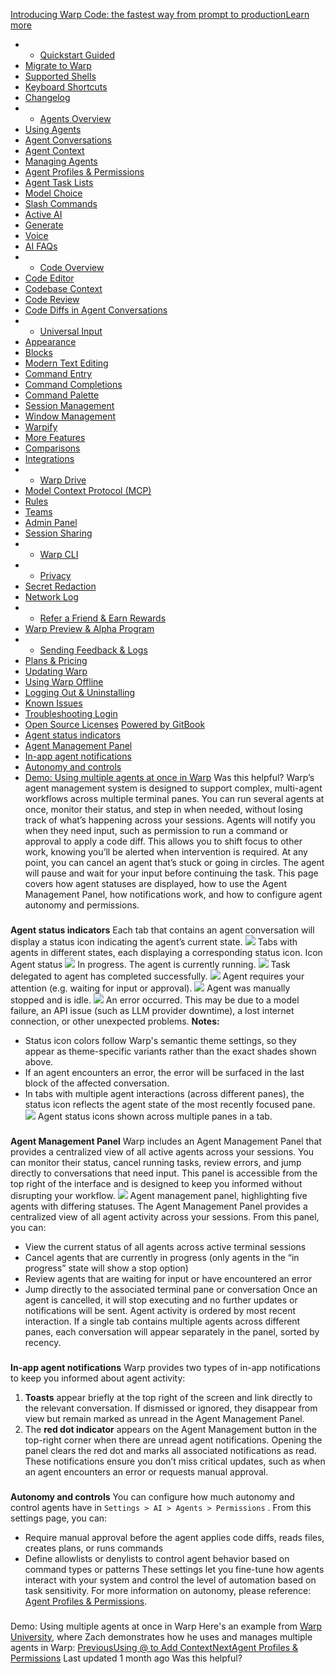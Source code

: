 [Introducing Warp Code: the fastest way from prompt to productionLearn more ](https://www.warp.dev/blog/introducing-warp-code-prompt-to-prod)
 * * [Quickstart Guided](/)
 * [Migrate to Warp](/getting-started/migrate-to-warp)
 * [Supported Shells](/getting-started/supported-shells)
 * [Keyboard Shortcuts](/getting-started/keyboard-shortcuts)
 * [Changelog](/getting-started/changelog)
 * * [Agents Overview](/agents/agents-overview)
 * [Using Agents](/agents/using-agents)
 * [Agent Conversations](/agents/using-agents/agent-conversations)
 * [Agent Context](/agents/using-agents/agent-context)
 * [Managing Agents](/agents/using-agents/managing-agents)
 * [Agent Profiles & Permissions](/agents/using-agents/agent-profiles-permissions)
 * [Agent Task Lists](/agents/using-agents/agent-tasklists)
 * [Model Choice](/agents/using-agents/model-choice)
 * [Slash Commands](/agents/slash-commands)
 * [Active AI](/agents/active-ai)
 * [Generate](/agents/generate)
 * [Voice](/agents/voice)
 * [AI FAQs](/agents/ai-faqs)
 * * [Code Overview](/code/code-overview)
 * [Code Editor](/code/code-editor)
 * [Codebase Context](/code/codebase-context)
 * [Code Review](/code/code-review)
 * [Code Diffs in Agent Conversations](/code/reviewing-code)
 * * [Universal Input](/terminal/universal-input)
 * [Appearance](/terminal/appearance)
 * [Blocks](/terminal/blocks)
 * [Modern Text Editing](/terminal/editor)
 * [Command Entry](/terminal/entry)
 * [Command Completions](/terminal/command-completions)
 * [Command Palette](/terminal/command-palette)
 * [Session Management](/terminal/sessions)
 * [Window Management](/terminal/windows)
 * [Warpify](/terminal/warpify)
 * [More Features](/terminal/more-features)
 * [Comparisons](/terminal/comparisons)
 * [Integrations](/terminal/integrations-and-plugins)
 * * [Warp Drive](/knowledge-and-collaboration/warp-drive)
 * [Model Context Protocol (MCP)](/knowledge-and-collaboration/mcp)
 * [Rules](/knowledge-and-collaboration/rules)
 * [Teams](/knowledge-and-collaboration/teams)
 * [Admin Panel](/knowledge-and-collaboration/admin-panel)
 * [Session Sharing](/knowledge-and-collaboration/session-sharing)
 * * [Warp CLI](/developers/cli)
 * * [Privacy](/privacy/privacy)
 * [Secret Redaction](/privacy/secret-redaction)
 * [Network Log](/privacy/network-log)
 * * [Refer a Friend & Earn Rewards](/community/refer-a-friend)
 * [Warp Preview & Alpha Program](/community/warp-preview-and-alpha-program)
 * * [Sending Feedback & Logs](/support-and-billing/sending-us-feedback)
 * [Plans & Pricing](/support-and-billing/plans-and-pricing)
 * [Updating Warp](/support-and-billing/updating-warp)
 * [Using Warp Offline](/support-and-billing/using-warp-offline)
 * [Logging Out & Uninstalling](/support-and-billing/uninstalling-warp)
 * [Known Issues](/support-and-billing/known-issues)
 * [Troubleshooting Login](/support-and-billing/troubleshooting-login-issues)
 * [Open Source Licenses](/support-and-billing/licenses)
[Powered by GitBook](https://www.gitbook.com/?utm_source=content&utm_medium=trademark&utm_campaign=-MbqIgTw17KQvq_DQuRr)
 * [Agent status indicators](#agent-status-indicators)
 * [Agent Management Panel](#agent-management-panel)
 * [In-app agent notifications](#in-app-agent-notifications)
 * [Autonomy and controls](#autonomy-and-controls)
 * [Demo: Using multiple agents at once in Warp](#demo-using-multiple-agents-at-once-in-warp)
Was this helpful?
Warp’s agent management system is designed to support complex, multi-agent workflows across multiple terminal panes. You can run several agents at once, monitor their status, and step in when needed, without losing track of what’s happening across your sessions.
Agents will notify you when they need input, such as permission to run a command or approval to apply a code diff. This allows you to shift focus to other work, knowing you’ll be alerted when intervention is required. At any point, you can cancel an agent that’s stuck or going in circles. The agent will pause and wait for your input before continuing the task.
This page covers how agent statuses are displayed, how to use the Agent Management Panel, how notifications work, and how to configure agent autonomy and permissions.
### 
[](#agent-status-indicators)
**Agent status indicators**
Each tab that contains an agent conversation will display a status icon indicating the agent’s current state.
![](https://docs.warp.dev/~gitbook/image?url=https%3A%2F%2F2297236823-files.gitbook.io%2F%7E%2Ffiles%2Fv0%2Fb%2Fgitbook-x-prod.appspot.com%2Fo%2Fspaces%252F-MbqIgTw17KQvq_DQuRr%252Fuploads%252FkagAmrrGVHsWeNpO5f62%252FScreenshot%25202025-06-17%2520at%25201.52.11%25E2%2580%25AFPM.png%3Falt%3Dmedia%26token%3De3453b2c-755f-4ff3-91bd-e0673854e10e&width=768&dpr=4&quality=100&sign=51aef2e3&sv=2)
Tabs with agents in different states, each displaying a corresponding status icon.
Icon
Agent status
![](https://docs.warp.dev/~gitbook/image?url=https%3A%2F%2F2297236823-files.gitbook.io%2F%7E%2Ffiles%2Fv0%2Fb%2Fgitbook-x-prod.appspot.com%2Fo%2Fspaces%252F-MbqIgTw17KQvq_DQuRr%252Fuploads%252Fs4N1O4LSfsmvDPxiz9QD%252Fimage.png%3Falt%3Dmedia%26token%3D85ca64c9-a424-4916-8fc8-31bd0188a017&width=768&dpr=4&quality=100&sign=498cb224&sv=2)
In progress. The agent is currently running.
![](https://docs.warp.dev/~gitbook/image?url=https%3A%2F%2F2297236823-files.gitbook.io%2F%7E%2Ffiles%2Fv0%2Fb%2Fgitbook-x-prod.appspot.com%2Fo%2Fspaces%252F-MbqIgTw17KQvq_DQuRr%252Fuploads%252FH8P6sUjpkpsACWPcn7pz%252Fimage.png%3Falt%3Dmedia%26token%3D92e9b551-a274-4298-a40f-a16a03407f9e&width=768&dpr=4&quality=100&sign=ad382a7c&sv=2)
Task delegated to agent has completed successfully.
![](https://docs.warp.dev/~gitbook/image?url=https%3A%2F%2F2297236823-files.gitbook.io%2F%7E%2Ffiles%2Fv0%2Fb%2Fgitbook-x-prod.appspot.com%2Fo%2Fspaces%252F-MbqIgTw17KQvq_DQuRr%252Fuploads%252F3QyNuBA94Y6feeQDunWR%252Fimage.png%3Falt%3Dmedia%26token%3Df2c45769-0b53-41ec-a238-ffa327cec685&width=768&dpr=4&quality=100&sign=9a2ccdf8&sv=2)
Agent requires your attention (e.g. waiting for input or approval).
![](https://docs.warp.dev/~gitbook/image?url=https%3A%2F%2F2297236823-files.gitbook.io%2F%7E%2Ffiles%2Fv0%2Fb%2Fgitbook-x-prod.appspot.com%2Fo%2Fspaces%252F-MbqIgTw17KQvq_DQuRr%252Fuploads%252FmUCX86ygT273h9505rgt%252Fimage.png%3Falt%3Dmedia%26token%3D89f02321-8489-4742-86cc-bce3bec90c87&width=768&dpr=4&quality=100&sign=2f52a8e6&sv=2)
Agent was manually stopped and is idle.
![](https://docs.warp.dev/~gitbook/image?url=https%3A%2F%2F2297236823-files.gitbook.io%2F%7E%2Ffiles%2Fv0%2Fb%2Fgitbook-x-prod.appspot.com%2Fo%2Fspaces%252F-MbqIgTw17KQvq_DQuRr%252Fuploads%252FoCYG0ctIOzwlLcM2T7ph%252Fimage.png%3Falt%3Dmedia%26token%3D5d651389-e82a-4bb5-bba4-414676ba86ed&width=768&dpr=4&quality=100&sign=b2b0d8a4&sv=2)
An error occurred. This may be due to a model failure, an API issue (such as LLM provider downtime), a lost internet connection, or other unexpected problems.
**Notes:**
 * Status icon colors follow Warp's semantic theme settings, so they appear as theme-specific variants rather than the exact shades shown above.
 * If an agent encounters an error, the error will be surfaced in the last block of the affected conversation.
 * In tabs with multiple agent interactions (across different panes), the status icon reflects the agent state of the most recently focused pane.
![](https://docs.warp.dev/~gitbook/image?url=https%3A%2F%2F2297236823-files.gitbook.io%2F%7E%2Ffiles%2Fv0%2Fb%2Fgitbook-x-prod.appspot.com%2Fo%2Fspaces%252F-MbqIgTw17KQvq_DQuRr%252Fuploads%252FMkCUt58cssaSM9y0RSJZ%252FScreenshot%25202025-06-17%2520at%25201.52.19%25E2%2580%25AFPM.png%3Falt%3Dmedia%26token%3D8fff0ebc-07e8-4e4f-a966-ea0d93d98fa1&width=768&dpr=4&quality=100&sign=6f8d6d2&sv=2)
Agent status icons shown across multiple panes in a tab.
### 
[](#agent-management-panel)
**Agent Management Panel**
Warp includes an Agent Management Panel that provides a centralized view of all active agents across your sessions. You can monitor their status, cancel running tasks, review errors, and jump directly to conversations that need input.
This panel is accessible from the top right of the interface and is designed to keep you informed without disrupting your workflow.
![](https://docs.warp.dev/~gitbook/image?url=https%3A%2F%2F2297236823-files.gitbook.io%2F%7E%2Ffiles%2Fv0%2Fb%2Fgitbook-x-prod.appspot.com%2Fo%2Fspaces%252F-MbqIgTw17KQvq_DQuRr%252Fuploads%252Fc5bvb9ZwlVUj3H7hPY26%252FScreenshot%25202025-06-17%2520at%25201.52.25%25E2%2580%25AFPM.png%3Falt%3Dmedia%26token%3D470a6b42-ebbb-425d-8e20-ec1b30a4b73a&width=768&dpr=4&quality=100&sign=378a8b2&sv=2)
Agent management panel, highlighting five agents with differing statuses.
The Agent Management Panel provides a centralized view of all agent activity across your sessions. From this panel, you can:
 * View the current status of all agents across active terminal sessions
 * Cancel agents that are currently in progress (only agents in the “in progress” state will show a stop option)
 * Review agents that are waiting for input or have encountered an error
 * Jump directly to the associated terminal pane or conversation
Once an agent is cancelled, it will stop executing and no further updates or notifications will be sent.
Agent activity is ordered by most recent interaction. If a single tab contains multiple agents across different panes, each conversation will appear separately in the panel, sorted by recency.
### 
[](#in-app-agent-notifications)
**In-app agent notifications**
Warp provides two types of in-app notifications to keep you informed about agent activity:
 1. **Toasts** appear briefly at the top right of the screen and link directly to the relevant conversation. If dismissed or ignored, they disappear from view but remain marked as unread in the Agent Management Panel.
 2. The **red dot indicator** appears on the Agent Management button in the top-right corner when there are unread agent notifications. Opening the panel clears the red dot and marks all associated notifications as read.
These notifications ensure you don’t miss critical updates, such as when an agent encounters an error or requests manual approval.
### 
[](#autonomy-and-controls)
**Autonomy and controls**
You can configure how much autonomy and control agents have in `Settings > AI > Agents > Permissions` . From this settings page, you can:
 * Require manual approval before the agent applies code diffs, reads files, creates plans, or runs commands
 * Define allowlists or denylists to control agent behavior based on command types or patterns
These settings let you fine-tune how agents interact with your system and control the level of automation based on task sensitivity. For more information on autonomy, please reference: [Agent Profiles & Permissions](/agents/using-agents/agent-profiles-permissions).
### 
[](#demo-using-multiple-agents-at-once-in-warp)
Demo: Using multiple agents at once in Warp
Here's an example from [Warp University](https://www.warp.dev/university), where Zach demonstrates how he uses and manages multiple agents in Warp:
[PreviousUsing @ to Add Context](/agents/using-agents/agent-context/using-to-add-context)[NextAgent Profiles & Permissions](/agents/using-agents/agent-profiles-permissions)
Last updated 1 month ago
Was this helpful?